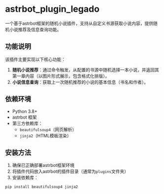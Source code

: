 # astrbot_plugin_legado

一个基于astrbot框架的随机小说插件，支持从自定义书源获取小说内容，提供随机小说推荐及信息查询功能。


## 功能说明

该插件主要实现以下核心功能：

1. **随机小说推荐**：通过命令触发，从配置的书源中随机选择一本小说，并返回其第一章内容（以图片形式展示，包含格式化排版）。
2. **小说信息查询**：获取上一次随机推荐的小说的基本信息（书名和作者）。


## 依赖环境

- Python 3.8+
- astrbot 框架
- 第三方依赖库：
  - `beautifulsoup4`（网页解析）
  - `jinja2`（HTML模板渲染）


## 安装方法

1. 确保已正确部署astrbot框架环境
2. 将插件代码放入astrbot的插件目录（通常为`plugins`文件夹）
3. 安装依赖库：
```bash
pip install beautifulsoup4 jinja2